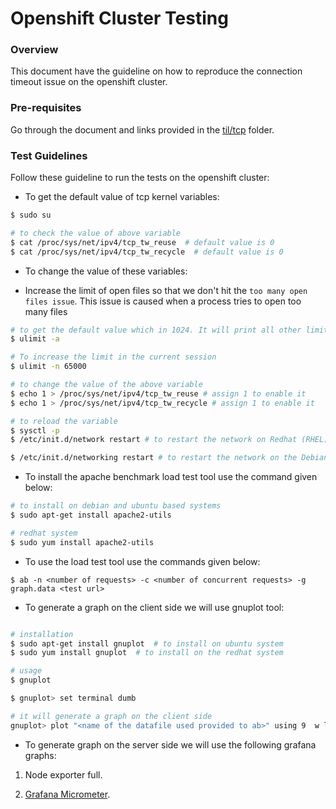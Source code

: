 # Openshift Cluster Testing

### Overview

This document have the guideline on how to reproduce the connection timeout issue on the openshift cluster.


### Pre-requisites

Go through the document and links provided in the [til/tcp](../tcp) folder.

### Test Guidelines

Follow these guideline to run the tests on the openshift cluster:

* To get the default value of tcp kernel variables:

```bash
$ sudo su

# to check the value of above variable
$ cat /proc/sys/net/ipv4/tcp_tw_reuse  # default value is 0
$ cat /proc/sys/net/ipv4/tcp_tw_recycle  # default value is 0
```

* To change the value of these variables:

* Increase the limit of open files so that we don't hit the `too many open files issue`. This issue is caused when a process tries to open too many files

```bash
# to get the default value which in 1024. It will print all other limits
$ ulimit -a

# To increase the limit in the current session
$ ulimit -n 65000
```

```bash
# to change the value of the above variable
$ echo 1 > /proc/sys/net/ipv4/tcp_tw_reuse # assign 1 to enable it
$ echo 1 > /proc/sys/net/ipv4/tcp_tw_recycle # assign 1 to enable it 

# to reload the variable
$ sysctl -p
$ /etc/init.d/network restart # to restart the network on Redhat (RHEL) / CentOS / Fedora /suse / OpenSuse machine

$ /etc/init.d/networking restart # to restart the network on the Debian/ubuntu machine 
```

* To install the apache benchmark load test tool use the command given below:

```bash
# to install on debian and ubuntu based systems
$ sudo apt-get install apache2-utils
```

```bash
# redhat system
$ sudo yum install apache2-utils
```

* To use the load test tool use the commands given below:

```
$ ab -n <number of requests> -c <number of concurrent requests> -g graph.data <test url>
```

* To generate a graph on the client side we will use gnuplot tool:

```bash

# installation
$ sudo apt-get install gnuplot  # to install on ubuntu system
$ sudo yum install gnuplot  # to install on the redhat system

# usage
$ gnuplot

$ gnuplot> set terminal dumb

# it will generate a graph on the client side
gnuplot> plot "<name of the datafile used provided to ab>" using 9  w l
```

* To generate graph on the server side we will use the following grafana graphs:

1. Node exporter full.

2. [Grafana Micrometer](https://github.com/making/prometheus-kustomize/blob/master/base/grafana-micrometer.yml).